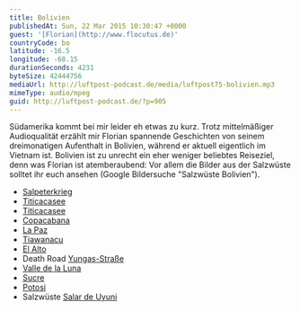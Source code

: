 ```yaml
---
title: Bolivien
publishedAt: Sun, 22 Mar 2015 10:30:47 +0000
guest: '[Florian](http://www.flocutus.de)'
countryCode: bo
latitude: -16.5
longitude: -68.15
durationSeconds: 4231
byteSize: 42444756
mediaUrl: http://luftpost-podcast.de/media/luftpost75-bolivien.mp3
mimeType: audio/mpeg
guid: http://luftpost-podcast.de/?p=905
---
```


Südamerika kommt bei mir leider eh etwas zu kurz. Trotz mittelmäßiger Audioqualität erzählt mir Florian spannende Geschichten von seinem dreimonatigen Aufenthalt in Bolivien, während er aktuell eigentlich im Vietnam ist. Bolivien ist zu unrecht ein eher weniger beliebtes Reiseziel, denn was Florian ist atemberaubend: Vor allem die Bilder aus der Salzwüste solltet ihr euch ansehen (Google Bildersuche "Salzwüste Bolivien"). 
* [Salpeterkrieg](http://de.wikipedia.org/wiki/Salpeterkrieg)
* [Titicacasee](http://de.wikipedia.org/wiki/Titicacasee)
* [Titicacasee](http://de.wikipedia.org/wiki/Titicacasee)
* [Copacabana](http://de.wikipedia.org/wiki/Copacabana%5F%28Bolivien%29)
* [La Paz](http://de.wikipedia.org/wiki/La%5FPaz)
* [Tiawanacu](http://de.wikipedia.org/wiki/Tiawanacu)
* [El Alto](http://de.wikipedia.org/wiki/El%5FAlto)
* Death Road [Yungas-Straße](http://de.wikipedia.org/wiki/Yungas-Stra%C3%9Fe)
* [Valle de la Luna](http://de.wikipedia.org/wiki/Valle%5Fde%5Fla%5FLuna%5F%28Bolivien%29)
* [Sucre](http://de.wikipedia.org/wiki/Sucre)
* [Potosi](http://de.wikipedia.org/wiki/Potos%C3%AD)
* Salzwüste [Salar de Uyuni](http://de.wikipedia.org/wiki/Salar%5Fde%5FUyuni)
